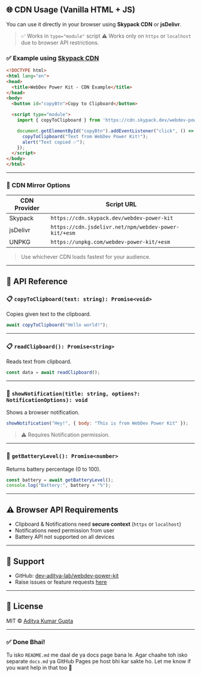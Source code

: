 

## 🌐 CDN Usage (Vanilla HTML + JS)

You can use it directly in your browser using **Skypack CDN** or **jsDelivr**.

> ✅ Works in `type="module"` script
> ⚠️ Works only on `https` or `localhost` due to browser API restrictions.

### ✅ Example using [Skypack CDN](https://cdn.skypack.dev)

```html
<!DOCTYPE html>
<html lang="en">
<head>
  <title>WebDev Power Kit - CDN Example</title>
</head>
<body>
  <button id="copyBtn">Copy to Clipboard</button>

  <script type="module">
    import { copyToClipboard } from 'https://cdn.skypack.dev/webdev-power-kit';

    document.getElementById("copyBtn").addEventListener("click", () => {
      copyToClipboard("Text from WebDev Power Kit!");
      alert("Text copied ✅");
    });
  </script>
</body>
</html>
```

---

### 🔁 CDN Mirror Options

| CDN Provider | Script URL                                           |
| ------------ | ---------------------------------------------------- |
| Skypack      | `https://cdn.skypack.dev/webdev-power-kit`           |
| jsDelivr     | `https://cdn.jsdelivr.net/npm/webdev-power-kit/+esm` |
| UNPKG        | `https://unpkg.com/webdev-power-kit/+esm`            |

> Use whichever CDN loads fastest for your audience.

---

## 🧪 API Reference

### 📋 `copyToClipboard(text: string): Promise<void>`

Copies given text to the clipboard.

```js
await copyToClipboard("Hello world!");
```

---

### 📋 `readClipboard(): Promise<string>`

Reads text from clipboard.

```js
const data = await readClipboard();
```

---

### 🔔 `showNotification(title: string, options?: NotificationOptions): void`

Shows a browser notification.

```js
showNotification("Hey!", { body: "This is from WebDev Power Kit" });
```

> ⚠️ Requires Notification permission.

---

### 🔋 `getBatteryLevel(): Promise<number>`

Returns battery percentage (0 to 100).

```js
const battery = await getBatteryLevel();
console.log("Battery:", battery + "%");
```

---

## ⚠️ Browser API Requirements

* Clipboard & Notifications need **secure context** (`https` or `localhost`)
* Notifications need permission from user
* Battery API not supported on all devices

---

## 💬 Support

* GitHub: [dev-aditya-lab/webdev-power-kit](https://github.com/dev-aditya-lab/webdev-power-kit)
* Raise issues or feature requests [here](https://github.com/dev-aditya-lab/webdev-power-kit/issues)

---

## 📄 License

MIT © [Aditya Kumar Gupta](https://github.com/dev-aditya-lab)

---

### ✅ Done Bhai!

Tu isko `README.md` me daal de ya docs page bana le.
Agar chaahe toh isko separate `docs.md` ya GitHub Pages pe host bhi kar sakte ho. Let me know if you want help in that too 💛

